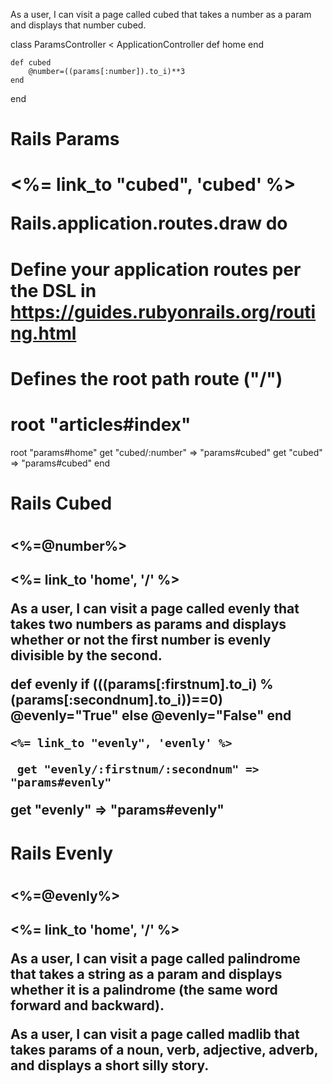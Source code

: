 As a user, I can visit a page called cubed that takes a number as a param and displays that number cubed.

class ParamsController < ApplicationController
    def home
    end

    def cubed
        @number=((params[:number]).to_i)**3
    end
end

<h1>Rails Params<h1>

<%= link_to "cubed", 'cubed' %>

Rails.application.routes.draw do
  # Define your application routes per the DSL in https://guides.rubyonrails.org/routing.html

  # Defines the root path route ("/")
  # root "articles#index"
  root "params#home"
  get "cubed/:number" => "params#cubed"
  get "cubed" => "params#cubed"
end

<h1>Rails Cubed<h1>
<h2><%=@number%><h2>
<%= link_to 'home', '/' %>


As a user, I can visit a page called evenly that takes two numbers as params and displays whether or not the first number is evenly divisible by the second.

 def evenly
        if (((params[:firstnum].to_i) % (params[:secondnum].to_i))==0)
            @evenly="True"
        else @evenly="False"
    end

    <%= link_to "evenly", 'evenly' %>

     get "evenly/:firstnum/:secondnum" => "params#evenly"
  get "evenly" => "params#evenly"

  <h1>Rails Evenly<h1>
<h2><%=@evenly%><h2>
<%= link_to 'home', '/' %>


As a user, I can visit a page called palindrome that takes a string as a param and displays whether it is a palindrome (the same word forward and backward).



As a user, I can visit a page called madlib that takes params of a noun, verb, adjective, adverb, and displays a short silly story.
